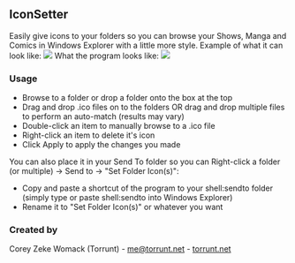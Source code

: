## IconSetter

Easily give icons to your folders so you can browse your Shows, Manga and Comics in Windows Explorer with a little more style.
Example of what it can look like:
![](http://i.imgur.com/2ydvunc.jpg)
What the program looks like:
![](http://i.imgur.com/8xUasCO.png)

### Usage
- Browse to a folder or drop a folder onto the box at the top
- Drag and drop .ico files on to the folders OR drag and drop multiple files to perform an auto-match (results may vary)
- Double-click an item to manually browse to a .ico file
- Right-click an item to delete it's icon
- Click Apply to apply the changes you made

You can also place it in your Send To folder so you can Right-click a folder (or multiple) -> Send to -> "Set Folder Icon(s)":
- Copy and paste a shortcut of the program to your shell:sendto folder (simply type or paste shell:sendto into Windows Explorer)
- Rename it to "Set Folder Icon(s)" or whatever you want

### Created by
Corey Zeke Womack (Torrunt) - [me@torrunt.net](mailto:me@torrunt.net) - [torrunt.net](http://torrunt.net)